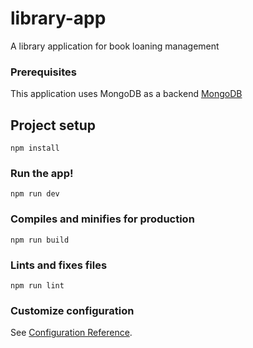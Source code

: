 # library-app
A library application for book loaning management

### Prerequisites

This application uses MongoDB as a backend [MongoDB](https://www.mongodb.com/)

## Project setup
```
npm install
```

### Run the app!
```
npm run dev
```

### Compiles and minifies for production
```
npm run build
```

### Lints and fixes files
```
npm run lint
```

### Customize configuration
See [Configuration Reference](https://cli.vuejs.org/config/).
